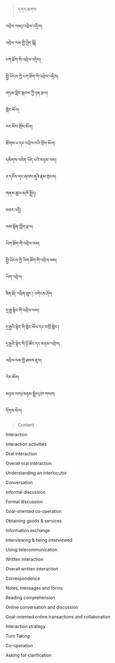 
<!-- panels:start -->
<!-- div:left-panel -->

> དཀར་ཆགས་

འབྲེལ་ལམ།/འབྲེལ་འདྲིས།

འབྲེལ་ལམ་གྱི་བྱེད་སྒོ།

ངག་ཐོག་གི་འབྲེལ་འདྲིས།

སྤྱི་ཡོངས་ཀྱི་ངག་ཐོག་གི་འབྲེལ་འདྲིས།

གཏམ་གླེང་སྐབས་ཀྱི་ཉན་རྩལ།

གླེང་མོལ།

རང་མོས་གྲོས་མོལ།

ཚོགས་པ་དང་འབྲེལ་བའི་གྲོས་མོལ།

དམིགས་འབེན་ཡོད་པའི་མཉམ་ལས།

ཅ་དངོས་དང་ཞབས་ཞུའི་རྣམ་གྲངས།

གནས་ཚུལ་མཁོ་སྤྲོད།

བཅར་འདྲི།

ལམ་སྟོན་ཀློག་རྩལ།

ཡིག་ཐོག་གི་འབྲེལ་ལམ།

སྤྱི་ཡོངས་ཀྱི་ཡིག་ཐོག་གི་འབྲེལ་ལམ།

ཡིག་འབྲེལ།

ཟིན་ཐོ། འཕྲིན་ཐུང་། འགེངས་ཤོག

དྲ་རྒྱ་སྟེང་གི་འབྲེལ་ལམ།

དྲ་རྒྱའི་སྟེང་གི་གླེང་མོལ་དང་བགྲོ་གླེང་།

དྲ་རྒྱའི་སྟེང་གི་ཉོ་ཚོང་དང་མཉམ་འབྲེལ།

འབྲེལ་ལམ་གྱི་ཐབས་ཇུས།

རེས་མོས།

མཉམ་ལས།/མཉམ་སྦྲེལ།/ཁ་གསབ།

དོགས་སེལ།


<!-- div:right-panel -->

> Content 

Interaction

Interaction activities

Oral interaction

Overall oral interaction

Understanding an interlocutor

Conversation

Informal discussion

Formal discussion

Goal-oriented co-operation

Obtaining goods & services

Information exchange

Interviewing & being interviewed

Using telecommunication

Written interaction

Overall written interaction

Correspondence

Notes, messages and forms

Reading comprehension

Online conversation and discussion

Goal-oriented online transactions and collaboration

Interaction strategy

Turn Taking

Co-operation

Asking for clarification


<!-- panels:end -->




